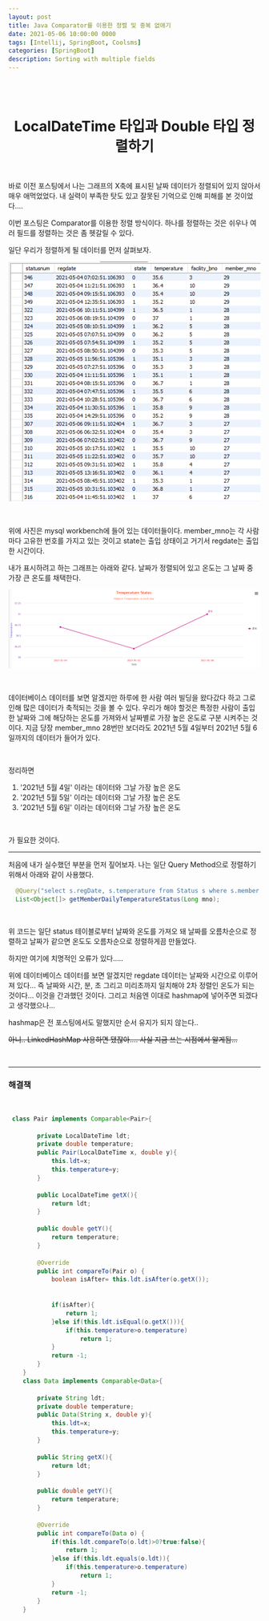 ```yaml
---
layout: post
title: Java Comparator를 이용한 정렬 및 중복 없애기
date: 2021-05-06 10:00:00 0000
tags: [Intellij, SpringBoot, Coolsms]
categories: [SpringBoot]
description: Sorting with multiple fields
---
```


<br><br>

# <center>LocalDateTime 타입과 Double 타입 정렬하기</center>

<br>

바로 이전 포스팅에서 나는 그래프의 X축에 표시된 날짜 데이터가 정렬되어 있지 않아서 매우 애먹었었다. 내 실력이 부족한 탓도 있고 잘못된 기억으로 인해 피해를 본 것이었다....

이번 포스팅은 Comparator를 이용한 정렬 방식이다. 하나를 정렬하는 것은 쉬우나 여러 필드를 정렬하는 것은 좀 헷갈릴 수 있다.

일단 우리가 정렬하게 될 데이터를 먼저 살펴보자.

![](/images/SpringBoot/post12/2021-05-06-12-47-03.png)

<br>

위에 사진은 mysql workbench에 들어 있는 데이터들이다. member_mno는 각 사람마다 고유한 번호를 가지고 있는 것이고 state는 출입 상태이고 거기서 regdate는 출입한 시간이다.

내가 표시하려고 하는 그래프는 아래와 같다. 날짜가 정렬되어 있고 온도는 그 날짜 중 가장 큰 온도를 채택한다.

![](/images/SpringBoot/post12/2021-05-06-12-43-04.png)

<br>

데이터베이스 데이터를 보면 알겠지만 하루에 한 사람 여러 빌딩을 왔다갔다 하고 그로인해 많은 데이터가 축적되는 것을 볼 수 있다. 우리가 해야 할것은 특정한 사람이 출입한 날짜와 그에 해당하는 온도를 가져와서 날짜별로 가장 높은 온도로 구분 시켜주는 것이다. 지금 당장 member_mno 28번만 보더라도 2021년 5월 4일부터 2021년 5월 6일까지의 데이터가 들어가 있다.

<br>

정리하면

1. '2021년 5월 4일' 이라는 데이터와 그날 가장 높은 온도
2. '2021년 5월 5일' 이라는 데이터와 그날 가장 높은 온도
3. '2021년 5월 6일' 이라는 데이터와 그날 가장 높은 온도

<br>

가 필요한 것이다.

---

처음에 내가 실수했던 부분을 먼저 짚어보자. 나는 일단 Query Method으로 정렬하기 위해서 아래와 같이 사용했다.

```java
  @Query("select s.regDate, s.temperature from Status s where s.member.mno=:mno order by s.regDate ASC, s.temperature ASC")
  List<Object[]> getMemberDailyTemperatureStatus(Long mno);
```

<br>

위 코드는 일단 status 테이블로부터 날짜와 온도를 가져오 돼 날짜를 오름차순으로 정렬하고 날짜가 같으면 온도도 오름차순으로 정렬하게끔 만들었다.

하지만 여기에 치명적인 오류가 있다.....

위에 데이터베이스 데이터를 보면 알겠지만 regdate 데이터는 날짜와 시간으로 이루어져 있다... 즉 날짜와 시간, 분, 초 그리고 미리초까지 일치해야 2차 정렬인 온도가 되는 것이다... 이것을 간과했던 것이다. 그리고 처음엔 이대로 hashmap에 넣어주면 되겠다고 생각했으나...

hashmap은 전 포스팅에서도 말했지만 순서 유지가 되지 않는다..

~~아니.. LinkedHashMap 사용하면 됐잖아.... 사실 지금 쓰는 시점에서 알게됨...~~

<br>

---

**<h3>해결책</h3>**

<br>

```java
 class Pair implements Comparable<Pair>{

        private LocalDateTime ldt;
        private double temperature;
        public Pair(LocalDateTime x, double y){
            this.ldt=x;
            this.temperature=y;
        }

        public LocalDateTime getX(){
            return ldt;
        }

        public double getY(){
            return temperature;
        }

        @Override
        public int compareTo(Pair o) {
            boolean isAfter= this.ldt.isAfter(o.getX());


            if(isAfter){
                return 1;
            }else if(this.ldt.isEqual(o.getX())){
                if(this.temperature>o.temperature)
                    return 1;
            }
            return -1;
        }
    }
    class Data implements Comparable<Data>{

        private String ldt;
        private double temperature;
        public Data(String x, double y){
            this.ldt=x;
            this.temperature=y;
        }

        public String getX(){
            return ldt;
        }

        public double getY(){
            return temperature;
        }

        @Override
        public int compareTo(Data o) {
            if(this.ldt.compareTo(o.ldt)>0?true:false){
                return 1;
            }else if(this.ldt.equals(o.ldt)){
                if(this.temperature>o.temperature)
                    return 1;
            }
            return -1;
        }
    }
```

<br>
